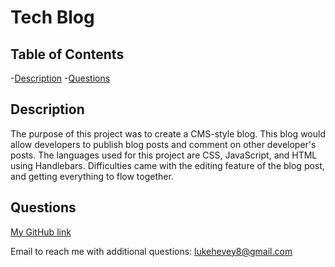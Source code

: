   # Tech Blog
  
  
  ## Table of Contents
  -[Description](#description)
  -[Questions](#questions)
  
  
  ## Description
  The purpose of this project was to create a CMS-style blog. This blog would allow developers to publish blog posts and comment on other developer's posts. The languages used for this project are CSS, JavaScript, and HTML using Handlebars.     Difficulties came with the editing feature of the blog post, and getting everything to flow together. 
  
  
  ## Questions
  [My GitHub link](https://github.com/lukehevey)
      
  Email to reach me with additional questions: lukehevey8@gmail.com
  
